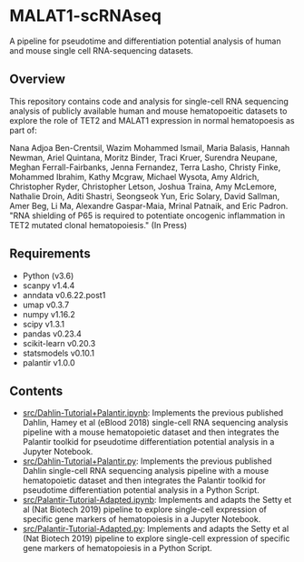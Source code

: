 # MALAT1-scRNAseq
A pipeline for pseudotime and differentiation potential analysis of human and mouse single cell RNA-sequencing datasets. 

## Overview
This repository contains code and analysis for single-cell RNA sequencing analysis of publicly available human and mouse hematopoeitic datasets to explore the role of TET2 and MALAT1 expression in normal hematopoesis as part of: 

Nana Adjoa Ben-Crentsil, Wazim Mohammed Ismail, Maria Balasis, Hannah Newman, Ariel Quintana, Moritz Binder, Traci Kruer, Surendra Neupane, Meghan Ferrall-Fairbanks, Jenna Fernandez, Terra Lasho, Christy Finke, Mohammed Ibrahim, Kathy Mcgraw, Michael Wysota, Amy Aldrich, Christopher Ryder, Christopher Letson, Joshua Traina, Amy McLemore, Nathalie Droin, Aditi Shastri, Seongseok Yun, Eric Solary, David Sallman, Amer Beg, Li Ma, Alexandre Gaspar-Maia, Mrinal Patnaik, and Eric Padron. "RNA shielding of P65 is required to potentiate oncogenic inflammation in TET2 mutated clonal hematopoiesis." (In Press)

## Requirements
- Python (v3.6)
- scanpy v1.4.4
- anndata v0.6.22.post1
- umap v0.3.7
- numpy v1.16.2
- scipy v1.3.1
- pandas v0.23.4
- scikit-learn v0.20.3
- statsmodels v0.10.1
- palantir v1.0.0

## Contents 
- [src/Dahlin-Tutorial+Palantir.ipynb](src/Dahlin-Tutorial+Palantir.ipynb): Implements the previous published Dahlin, Hamey et al (eBlood 2018) single-cell RNA sequencing analysis pipeline with a mouse hematopoietic dataset and then integrates the Palantir toolkid for pseudotime differentiation potential analysis in a Jupyter Notebook.
- [src/Dahlin-Tutorial+Palantir.py](src/Dahlin-Tutorial+Palantir.py): Implements the previous published Dahlin single-cell RNA sequencing analysis pipeline with a mouse hematopoietic dataset and then integrates the Palantir toolkid for pseudotime differentiation potential analysis in a Python Script.
- [src/Palantir-Tutorial-Adapted.ipynb](src/Palantir-Tutorial-Adapted.ipynb): Implements and adapts the Setty et al (Nat Biotech 2019) pipeline to explore single-cell expression of specific gene markers of hematopoiesis in a Jupyter Notebook. 
- [src/Palantir-Tutorial-Adapted.py](src/Palantir-Tutorial-Adapted.py): Implements and adapts the Setty et al (Nat Biotech 2019) pipeline to explore single-cell expression of specific gene markers of hematopoiesis in a Python Script. 
